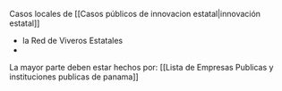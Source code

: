 Casos locales de [[Casos públicos de innovacion estatal|innovación estatal]]


- la Red de Viveros Estatales
- 




La mayor parte deben estar hechos por:
[[Lista de Empresas Publicas y instituciones publicas de panama]]
